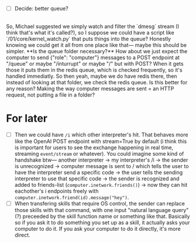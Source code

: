 - [ ] Decide: better queue?
<br>
So, Michael suggested we simply watch and filter the `dmesg` stream (I think that's what it's called?), so I suppose we could have a script like `/01/core/kernel_watch.py` that puts things into the queue? Honestly knowing we could get it all from one place like that— maybe this should be simpler. **Is the queue folder necessary?** How about we just expect the computer to send {"role": "computer"} messages to a POST endpoint at "/queue" or maybe "/inturrupt" or maybe "/" but with POST? When it gets those it puts them in the redis queue, which is checked frequently, so it's handled immediatly. So then yeah, maybe we do have redis there, then instead of looking at that folder, we check the redis queue. Is this better for any reason? Making the way computer messages are sent = an HTTP request, not putting a file in a folder?



# For later
- [ ] Then we could have `/i` which other interpreter's hit. That behaves more like the OpenAI POST endpoint with stream=True by default (i think this is important for users to see the exchange happening in real time, streaming `event/stream` or whatever). You could imagine some kind of handshake btw— another interpreter → my interpreter's /i → the sender is unrecognized → computer message is sent to / which tells the user to have the interpreter send a specific code → the user tells the sending interpreter to use that specific code → the sender is recognized and added to friends-list (`computer.inetwork.friends()`) → now they can hit eachother's i endpoints freely with `computer.inetwork.friend(id).message("hey")`.
- [ ] When transfering skills that require OS control, the sender can replace those skills with that command, with one input "natural language query" (?) preceeded by the skill function name or something like that. Basically so if you ask it to do something you set up as a skill, it actually asks your computer to do it. If you ask your computer to do it directly, it's more direct.

